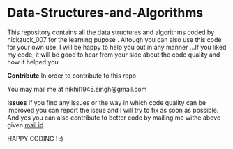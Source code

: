 # Data-Structures-and-Algorithms
This repository contains all the data structures and algorithms coded by nickzuck_007 for the learning pupose .
Altough you can also use this code for your own use. I will be happy to help you out in any manner ...If you liked my code, it will be good to hear from your side about the code quality and how it helped you


<b>Contribute</b>
In order to contribute to this repo
<div id = 'mail'>
  You may mail me at nikhil1945.singh@gmail.com</div>

<B>Issues</B>
If you find any issues or the way in which code quality can be improved you can report the issue and I will try to fix as soon as possible.
And yes you can also contribute to better code by mailing me withe above given <A href = '#mail'>mail id</A>

HAPPY CODING ! 
:)

